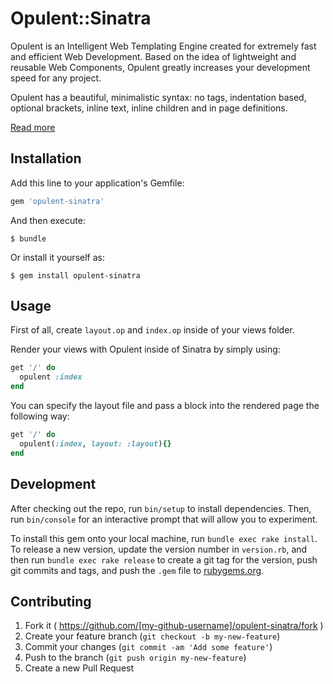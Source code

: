 # Opulent::Sinatra

Opulent is an Intelligent Web Templating Engine created for extremely fast and efficient Web Development. Based on the idea of lightweight and reusable Web Components, Opulent greatly increases your development speed for any project.

Opulent has a beautiful, minimalistic syntax: no tags, indentation based, optional brackets, inline text, inline children and in page definitions.

[Read more](https://github.com/opulent/opulent)

## Installation

Add this line to your application's Gemfile:

```ruby
gem 'opulent-sinatra'
```

And then execute:

    $ bundle

Or install it yourself as:

    $ gem install opulent-sinatra

## Usage

First of all, create `layout.op` and `index.op` inside of your views folder.

Render your views with Opulent inside of Sinatra by simply using:

```ruby
get '/' do
  opulent :index
end
```

You can specify the layout file and pass a block into the rendered page the following way:

```ruby
get '/' do
  opulent(:index, layout: :layout){}
end
```

## Development

After checking out the repo, run `bin/setup` to install dependencies. Then, run `bin/console` for an interactive prompt that will allow you to experiment.

To install this gem onto your local machine, run `bundle exec rake install`. To release a new version, update the version number in `version.rb`, and then run `bundle exec rake release` to create a git tag for the version, push git commits and tags, and push the `.gem` file to [rubygems.org](https://rubygems.org).

## Contributing

1. Fork it ( https://github.com/[my-github-username]/opulent-sinatra/fork )
2. Create your feature branch (`git checkout -b my-new-feature`)
3. Commit your changes (`git commit -am 'Add some feature'`)
4. Push to the branch (`git push origin my-new-feature`)
5. Create a new Pull Request
